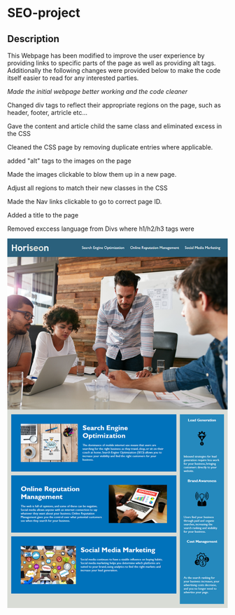 # SEO-project

## Description

This Webpage has been modified to improve the user experience by providing links to specific parts of the page as
well as providing alt tags. 
Additionally the following changes were provided below to make the code itself easier to read for any 
interested parties. 



*Made the initial webpage better working and the code cleaner*

Changed div tags to reflect their appropriate regions on the page, such as header, footer, artricle etc...
 
Gave the content and article child <divs> the same class and eliminated excess in the CSS
 
Cleaned the CSS page by removing duplicate entries where applicable. 

added "alt" tags to the images on the page

Made the images clickable to blow them up in a new page. 

Adjust all regions to match their new classes in the CSS

Made the Nav links clickable to go to correct page ID. 

Added a title to the page

Removed exccess language from Divs where h1/h2/h3 tags were

![portfolio demo](/Assets/Images/01-html-css-git-homework-demo.png)